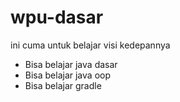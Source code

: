 # wpu-dasar
ini cuma untuk belajar
visi kedepannya
- Bisa belajar java dasar
- Bisa belajar java oop
- Bisa belajar gradle
